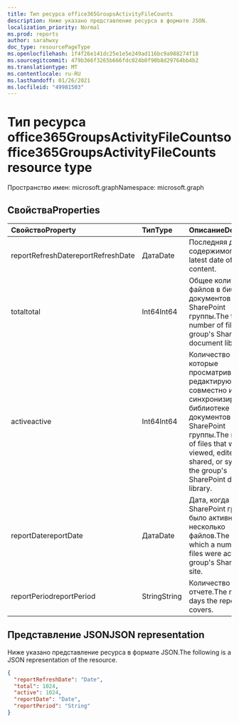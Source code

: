 ```yaml
---
title: Тип ресурса office365GroupsActivityFileCounts
description: Ниже указано представление ресурса в формате JSON.
localization_priority: Normal
ms.prod: reports
author: sarahwxy
doc_type: resourcePageType
ms.openlocfilehash: 1f4f26e141dc25e1e5e249ad116bc9a988274f18
ms.sourcegitcommit: 479b366f3265b666fdc024b0f90b8d29764bb4b2
ms.translationtype: MT
ms.contentlocale: ru-RU
ms.lasthandoff: 01/26/2021
ms.locfileid: "49981503"
---
```

# <a name="office365groupsactivityfilecounts-resource-type"></a><span data-ttu-id="27e4c-103">Тип ресурса office365GroupsActivityFileCounts</span><span class="sxs-lookup"><span data-stu-id="27e4c-103">office365GroupsActivityFileCounts resource type</span></span>

<span data-ttu-id="27e4c-104">Пространство имен: microsoft.graph</span><span class="sxs-lookup"><span data-stu-id="27e4c-104">Namespace: microsoft.graph</span></span>

## <a name="properties"></a><span data-ttu-id="27e4c-105">Свойства</span><span class="sxs-lookup"><span data-stu-id="27e4c-105">Properties</span></span>

| <span data-ttu-id="27e4c-106">Свойство</span><span class="sxs-lookup"><span data-stu-id="27e4c-106">Property</span></span>          | <span data-ttu-id="27e4c-107">Тип</span><span class="sxs-lookup"><span data-stu-id="27e4c-107">Type</span></span>   | <span data-ttu-id="27e4c-108">Описание</span><span class="sxs-lookup"><span data-stu-id="27e4c-108">Description</span></span>                              |
| :---------------- | :----- | ---------------------------------------- |
| <span data-ttu-id="27e4c-109">reportRefreshDate</span><span class="sxs-lookup"><span data-stu-id="27e4c-109">reportRefreshDate</span></span> | <span data-ttu-id="27e4c-110">Дата</span><span class="sxs-lookup"><span data-stu-id="27e4c-110">Date</span></span>   | <span data-ttu-id="27e4c-111">Последняя дата содержимого.</span><span class="sxs-lookup"><span data-stu-id="27e4c-111">The latest date of the content.</span></span>          |
| <span data-ttu-id="27e4c-112">total</span><span class="sxs-lookup"><span data-stu-id="27e4c-112">total</span></span>             | <span data-ttu-id="27e4c-113">Int64</span><span class="sxs-lookup"><span data-stu-id="27e4c-113">Int64</span></span>  | <span data-ttu-id="27e4c-114">Общее количество файлов в библиотеке документов SharePoint группы.</span><span class="sxs-lookup"><span data-stu-id="27e4c-114">The total number of files in the group's SharePoint document library.</span></span> |
| <span data-ttu-id="27e4c-115">active</span><span class="sxs-lookup"><span data-stu-id="27e4c-115">active</span></span>            | <span data-ttu-id="27e4c-116">Int64</span><span class="sxs-lookup"><span data-stu-id="27e4c-116">Int64</span></span>  | <span data-ttu-id="27e4c-117">Количество файлов, которые просматривались, редактируются, совместно или синхронизированы в библиотеке документов SharePoint группы.</span><span class="sxs-lookup"><span data-stu-id="27e4c-117">The number of files that were viewed, edited, shared, or synced in the group's SharePoint document library.</span></span> |
| <span data-ttu-id="27e4c-118">reportDate</span><span class="sxs-lookup"><span data-stu-id="27e4c-118">reportDate</span></span>        | <span data-ttu-id="27e4c-119">Дата</span><span class="sxs-lookup"><span data-stu-id="27e4c-119">Date</span></span>   | <span data-ttu-id="27e4c-120">Дата, когда на сайте SharePoint группы было активно несколько файлов.</span><span class="sxs-lookup"><span data-stu-id="27e4c-120">The date on which a number of files were active in the group's SharePoint site.</span></span> |
| <span data-ttu-id="27e4c-121">reportPeriod</span><span class="sxs-lookup"><span data-stu-id="27e4c-121">reportPeriod</span></span>      | <span data-ttu-id="27e4c-122">String</span><span class="sxs-lookup"><span data-stu-id="27e4c-122">String</span></span> | <span data-ttu-id="27e4c-123">Количество дней в отчете.</span><span class="sxs-lookup"><span data-stu-id="27e4c-123">The number of days the report covers.</span></span>    |

## <a name="json-representation"></a><span data-ttu-id="27e4c-124">Представление JSON</span><span class="sxs-lookup"><span data-stu-id="27e4c-124">JSON representation</span></span>

<span data-ttu-id="27e4c-125">Ниже указано представление ресурса в формате JSON.</span><span class="sxs-lookup"><span data-stu-id="27e4c-125">The following is a JSON representation of the resource.</span></span>

<!-- {

  "blockType": "resource",
  "@odata.type": "microsoft.graph.office365GroupsActivityFileCounts"
} -->

```json
{
  "reportRefreshDate": "Date", 
  "total": 1024, 
  "active": 1024, 
  "reportDate": "Date", 
  "reportPeriod": "String"
}
```


